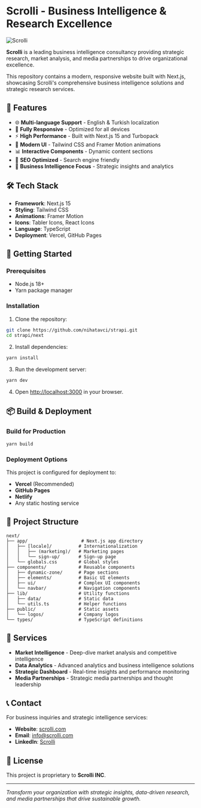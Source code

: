 # Scrolli - Business Intelligence & Research Excellence

![Scrolli](./LaunchPad.jpg)

**Scrolli** is a leading business intelligence consultancy providing strategic research, market analysis, and media partnerships to drive organizational excellence.

This repository contains a modern, responsive website built with Next.js, showcasing Scrolli's comprehensive business intelligence solutions and strategic research services.

## 🌟 Features

- 🌐 **Multi-language Support** - English & Turkish localization
- 📱 **Fully Responsive** - Optimized for all devices
- ⚡ **High Performance** - Built with Next.js 15 and Turbopack
- 🎨 **Modern UI** - Tailwind CSS and Framer Motion animations
- 📊 **Interactive Components** - Dynamic content sections
- 🚀 **SEO Optimized** - Search engine friendly
- 💼 **Business Intelligence Focus** - Strategic insights and analytics

## 🛠️ Tech Stack

- **Framework**: Next.js 15
- **Styling**: Tailwind CSS
- **Animations**: Framer Motion
- **Icons**: Tabler Icons, React Icons
- **Language**: TypeScript
- **Deployment**: Vercel, GitHub Pages

## 🚀 Getting Started

### Prerequisites

- Node.js 18+
- Yarn package manager

### Installation

1. Clone the repository:

```bash
git clone https://github.com/nihatavci/strapi.git
cd strapi/next
```

2. Install dependencies:

```bash
yarn install
```

3. Run the development server:

```bash
yarn dev
```

4. Open [http://localhost:3000](http://localhost:3000) in your browser.

## 📦 Build & Deployment

### Build for Production

```bash
yarn build
```

### Deployment Options

This project is configured for deployment to:

- **Vercel** (Recommended)
- **GitHub Pages**
- **Netlify**
- Any static hosting service

## 📁 Project Structure

```
next/
├── app/                    # Next.js app directory
│   ├── [locale]/          # Internationalization
│   │   ├── (marketing)/   # Marketing pages
│   │   └── sign-up/       # Sign-up page
│   └── globals.css        # Global styles
├── components/            # Reusable components
│   ├── dynamic-zone/      # Page sections
│   ├── elements/          # Basic UI elements
│   ├── ui/                # Complex UI components
│   └── navbar/            # Navigation components
├── lib/                   # Utility functions
│   ├── data/              # Static data
│   └── utils.ts           # Helper functions
├── public/                # Static assets
│   └── logos/             # Company logos
└── types/                 # TypeScript definitions
```

## 🎯 Services

- **Market Intelligence** - Deep-dive market analysis and competitive intelligence
- **Data Analytics** - Advanced analytics and business intelligence solutions
- **Strategic Dashboard** - Real-time insights and performance monitoring
- **Media Partnerships** - Strategic media partnerships and thought leadership

## 📞 Contact

For business inquiries and strategic intelligence services:

- **Website**: [scrolli.com](https://scrolli.com)
- **Email**: info@scrolli.com
- **LinkedIn**: [Scrolli](https://linkedin.com/company/scrolli)

## 📄 License

This project is proprietary to **Scrolli INC**.

---

*Transform your organization with strategic insights, data-driven research, and media partnerships that drive sustainable growth.*
